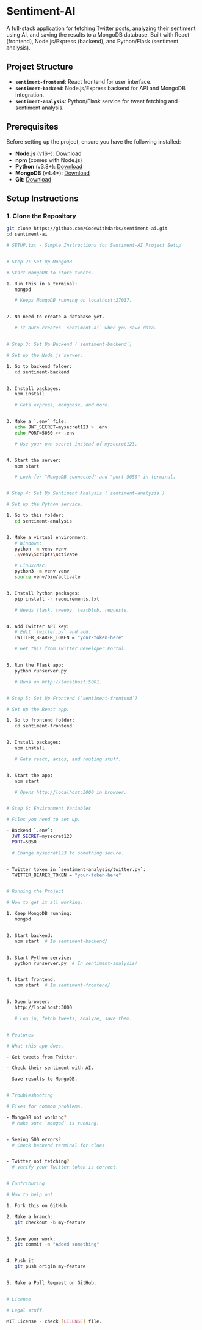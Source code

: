 # Sentiment-AI

A full-stack application for fetching Twitter posts, analyzing their sentiment using AI, and saving the results to a MongoDB database. Built with React (frontend), Node.js/Express (backend), and Python/Flask (sentiment analysis).

## Project Structure
- **`sentiment-frontend`**: React frontend for user interface.
- **`sentiment-backend`**: Node.js/Express backend for API and MongoDB integration.
- **`sentiment-analysis`**: Python/Flask service for tweet fetching and sentiment analysis.

## Prerequisites
Before setting up the project, ensure you have the following installed:
- **Node.js** (v16+): [Download](https://nodejs.org/)
- **npm** (comes with Node.js)
- **Python** (v3.8+): [Download](https://www.python.org/)
- **MongoDB** (v4.4+): [Download](https://www.mongodb.com/try/download/community)
- **Git**: [Download](https://git-scm.com/)

## Setup Instructions

### 1. Clone the Repository
```bash
git clone https://github.com/Codewithdarks/sentiment-ai.git
cd sentiment-ai

# SETUP.txt - Simple Instructions for Sentiment-AI Project Setup


# Step 2: Set Up MongoDB

# Start MongoDB to store tweets.

1. Run this in a terminal:
   mongod

   # Keeps MongoDB running on localhost:27017.


2. No need to create a database yet.

   # It auto-creates `sentiment-ai` when you save data.


# Step 3: Set Up Backend (`sentiment-backend`)

# Set up the Node.js server.

1. Go to backend folder:
   cd sentiment-backend


2. Install packages:
   npm install

   # Gets express, mongoose, and more.


3. Make a `.env` file:
   echo JWT_SECRET=mysecret123 > .env
   echo PORT=5050 >> .env

   # Use your own secret instead of mysecret123.


4. Start the server:
   npm start

   # Look for "MongoDB connected" and "port 5050" in terminal.


# Step 4: Set Up Sentiment Analysis (`sentiment-analysis`)

# Set up the Python service.

1. Go to this folder:
   cd sentiment-analysis


2. Make a virtual environment:
   # Windows:
   python -m venv venv
   .\venv\Scripts\activate

   # Linux/Mac:
   python3 -m venv venv
   source venv/bin/activate


3. Install Python packages:
   pip install -r requirements.txt

   # Needs flask, tweepy, textblob, requests.


4. Add Twitter API key:
   # Edit `twitter.py` and add:
   TWITTER_BEARER_TOKEN = "your-token-here"

   # Get this from Twitter Developer Portal.


5. Run the Flask app:
   python runserver.py

   # Runs on http://localhost:5001.


# Step 5: Set Up Frontend (`sentiment-frontend`)

# Set up the React app.

1. Go to frontend folder:
   cd sentiment-frontend


2. Install packages:
   npm install

   # Gets react, axios, and routing stuff.


3. Start the app:
   npm start

   # Opens http://localhost:3000 in browser.


# Step 6: Environment Variables

# Files you need to set up.

- Backend `.env`:
  JWT_SECRET=mysecret123
  PORT=5050

  # Change mysecret123 to something secure.


- Twitter token in `sentiment-analysis/twitter.py`:
  TWITTER_BEARER_TOKEN = "your-token-here"


# Running the Project

# How to get it all working.

1. Keep MongoDB running:
   mongod


2. Start backend:
   npm start  # In sentiment-backend/


3. Start Python service:
   python runserver.py  # In sentiment-analysis/


4. Start frontend:
   npm start  # In sentiment-frontend/


5. Open browser:
   http://localhost:3000

   # Log in, fetch tweets, analyze, save them.


# Features

# What this app does.

- Get tweets from Twitter.

- Check their sentiment with AI.

- Save results to MongoDB.


# Troubleshooting

# Fixes for common problems.

- MongoDB not working?
  # Make sure `mongod` is running.


- Seeing 500 errors?
  # Check backend terminal for clues.


- Twitter not fetching?
  # Verify your Twitter token is correct.


# Contributing

# How to help out.

1. Fork this on GitHub.

2. Make a branch:
   git checkout -b my-feature


3. Save your work:
   git commit -m "Added something"


4. Push it:
   git push origin my-feature


5. Make a Pull Request on GitHub.


# License

# Legal stuff.

MIT License - check [LICENSE] file.
